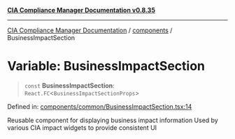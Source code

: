 [**CIA Compliance Manager Documentation v0.8.35**](../../README.md)

***

[CIA Compliance Manager Documentation](../../modules.md) / [components](../README.md) / BusinessImpactSection

# Variable: BusinessImpactSection

> `const` **BusinessImpactSection**: `React.FC`\<`BusinessImpactSectionProps`\>

Defined in: [components/common/BusinessImpactSection.tsx:14](https://github.com/Hack23/cia-compliance-manager/blob/b297770fc62abf558e2711cd029bbbe74e6c5cfb/src/components/common/BusinessImpactSection.tsx#L14)

Reusable component for displaying business impact information
Used by various CIA impact widgets to provide consistent UI
